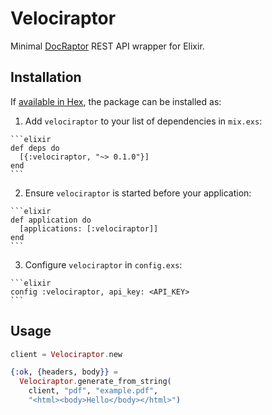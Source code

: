 # Velociraptor

Minimal [DocRaptor](http://docraptor.com) REST API wrapper for Elixir.

## Installation

If [available in Hex](https://hex.pm/docs/publish), the package can be installed as:

  1. Add `velociraptor` to your list of dependencies in `mix.exs`:

    ```elixir
    def deps do
      [{:velociraptor, "~> 0.1.0"}]
    end
    ```

  2. Ensure `velociraptor` is started before your application:

    ```elixir
    def application do
      [applications: [:velociraptor]]
    end
    ```

  3. Configure `velociraptor` in `config.exs`:

    ```elixir
    config :velociraptor, api_key: <API_KEY>
    ```


## Usage

```elixir
client = Velociraptor.new

{:ok, {headers, body}} = 
  Velociraptor.generate_from_string(
    client, "pdf", "example.pdf", 
    "<html><body>Hello</body></html>")
```
